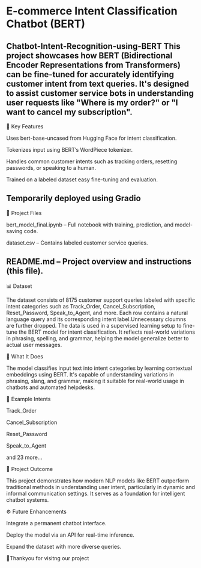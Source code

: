 # E-commerce Intent Classification Chatbot (BERT)

Chatbot-Intent-Recognition-using-BERT
This project showcases how BERT (Bidirectional Encoder Representations from Transformers) can be fine-tuned for accurately identifying customer intent from text queries. It's designed to assist customer service bots in understanding user requests like "Where is my order?" or "I want to cancel my subscription".
------------------------------------------------------------------------------------------------------------------------------------------------------------------------------------------
🧠 Key Features

Uses bert-base-uncased from Hugging Face for intent classification.

Tokenizes input using BERT’s WordPiece tokenizer.

Handles common customer intents such as tracking orders, resetting passwords, or speaking to a human.

Trained on a labeled dataset easy fine-tuning and evaluation.

Temporarily deployed using Gradio
-------------------------------------------------------------------------------------------------------------------------------------------------------------------------------------------
📁 Project Files

bert_model_final.ipynb – Full notebook with training, prediction, and model-saving code.

dataset.csv – Contains labeled customer service queries.

README.md – Project overview and instructions (this file).
-------------------------------------------------------------------------------------------------------------------------------------------------------------------------------------------
📊 Dataset

The dataset consists of 8175 customer support queries labeled with specific intent categories such as Track_Order, Cancel_Subscription, Reset_Password, Speak_to_Agent, and more. Each row contains a natural language query and its corresponding intent label.Unnecessary cloumns are further dropped. The data is used in a supervised learning setup to fine-tune the BERT model for intent classification. It reflects real-world variations in phrasing, spelling, and grammar, helping the model generalize better to actual user messages.

🚀 What It Does

The model classifies input text into intent categories by learning contextual embeddings using BERT. It's capable of understanding variations in phrasing, slang, and grammar, making it suitable for real-world usage in chatbots and automated helpdesks.

📌 Example Intents

Track_Order

Cancel_Subscription

Reset_Password

Speak_to_Agent

and 23 more...

🎯 Project Outcome

This project demonstrates how modern NLP models like BERT outperform traditional methods in understanding user intent, particularly in dynamic and informal communication settings. It serves as a foundation for intelligent chatbot systems.

⚙ Future Enhancements

Integrate a permanent chatbot interface.

Deploy the model via an API for real-time inference.

Expand the dataset with more diverse queries.

💫Thankyou for visitng our project

